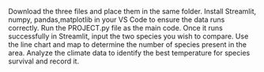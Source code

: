 Download the three files and place them in the same folder.
Install Streamlit, numpy, pandas,matplotlib in your VS Code to ensure the data runs correctly.
Run the PROJECT.py file as the main code.
Once it runs successfully in Streamlit, input the two species you wish to compare.
Use the line chart and map to determine the number of species present in the area.
Analyze the climate data to identify the best temperature for species survival and record it.
